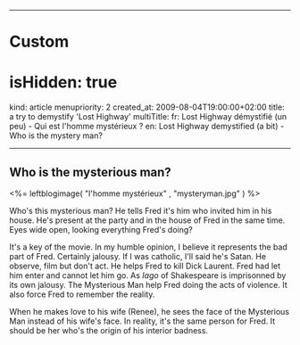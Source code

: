-----

# Custom 
# isHidden: true
kind: article
menupriority: 2
created_at: 2009-08-04T19:00:00+02:00
title: a try to demystify 'Lost Highway'
multiTitle: 
    fr: Lost Highway démystifié (un peu) - Qui est l'homme mystérieux ?
    en: Lost Highway demystified (a bit) - Who is the mystery man?

-----

## Who is the mysterious man?

<%= leftblogimage( "l'homme mystérieux" , "mysteryman.jpg" ) %>

Who's this mysterious man? He tells Fred it's him who invited him in his house. He's present at the party and in the house of Fred in the same time. Eyes wide open, looking everything Fred's doing?




It's a key of the movie. In my humble opinion, I believe it represents the bad part of Fred. Certainly jalousy. If I was catholic, I'll said he's Satan. He observe, film but don't act. He helps Fred to kill Dick Laurent.
Fred had let him enter and cannot let him go.
As _Iago_ of Shakespeare is imprisonned by its own jalousy.
The Mysterious Man help Fred doing the acts of violence. 
It also force Fred to remember the reality.




When he makes love to his wife (Renee), he sees the face of the Mysterious Man instead of his wife's face. In reality, it's the same person for Fred. It should be her who's the origin of his interior badness.


